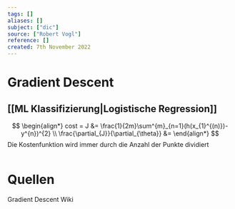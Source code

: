 ```yaml
---
tags: []
aliases: []
subject: ["dic"]
source: ["Robert Vogl"]
reference: []
created: 7th November 2022
---
```


# Gradient Descent
## [[ML Klassifizierung|Logistische Regression]]

$$
\begin{align*}
cost = J &= \frac{1}{2m}\sum^{m}_{n=1}(h(x_{1}^{(n)})-y^{n})^{2} \\
\frac{\partial_{J}}{\partial_{\theta}} &= 
\end{align*}
$$
Die Kostenfunktion wird immer durch die Anzahl der Punkte dividiert


```mA
```
# Quellen
Gradient Descent Wiki



